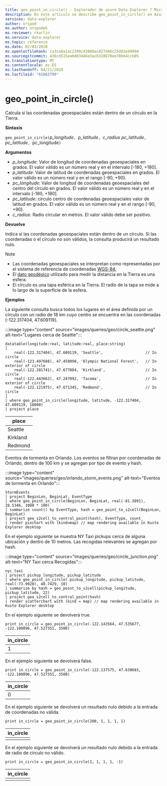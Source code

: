 ```yaml
---
title: geo_point_in_circle() - Explorador de azure Data Explorer ? Microsoft Docs
description: En este artículo se describe geo_point_in_circle() en Azure Data Explorer.
services: data-explorer
author: orspod
ms.author: orspodek
ms.reviewer: rkarlin
ms.service: data-explorer
ms.topic: reference
ms.date: 02/03/2020
ms.openlocfilehash: ca3ca8a1ac2299c43888ac827d46c25d02e4999d
ms.sourcegitcommit: 436cd515ea0d83d46e3ac6328670ee78b64ccb05
ms.translationtype: MT
ms.contentlocale: es-ES
ms.lasthandoff: 04/21/2020
ms.locfileid: "81663799"
---
```

# <a name="geo_point_in_circle"></a>geo_point_in_circle()

Calcula si las coordenadas geoespaciales están dentro de un círculo en la Tierra.

**Sintaxis**

`geo_point_in_circle(`*p_longitude*`, `*p_latitude*`, `*c_radius* *pc_latitude*`, `*pc_latitude*`, `pc_longitude`)`

**Argumentos**

* *p_longitude*: Valor de longitud de coordenadas geoespaciales en grados. El valor válido es un número real y en el intervalo [-180, +180].
* *p_latitude*: Valor de latitud de coordenadas geoespaciales en grados. El valor válido es un número real y en el rango [-90, +90].
* *pc_longitude*: Valor de longitud de coordenadas geoespaciales del centro del círculo en grados. El valor válido es un número real y en el intervalo [-180, +180].
* *pc_latitude:* círculo centro de coordenadas geoespaciales valor de latitud en grados. El valor válido es un número real y en el rango [-90, +90].
* *c_radius*: Radio circular en metros. El valor válido debe ser positivo.

**Devuelve**

Indica si las coordenadas geoespaciales están dentro de un círculo. Si las coordenadas o el círculo no son válidos, la consulta producirá un resultado nulo.

> [!NOTE]
>* Las coordenadas geoespaciales se interpretan como representadas por el sistema de referencia de coordenadas [WGS-84.](https://earth-info.nga.mil/GandG/update/index.php?action=home)
>* El [dato geodésico](https://en.wikipedia.org/wiki/Geodetic_datum) utilizado para medir la distancia en la Tierra es una esfera.
>* El círculo es una tapa esférica en la Tierra. El radio de la tapa se mide a lo largo de la superficie de la esfera.

**Ejemplos**

La siguiente consulta busca todos los lugares en el área definida por un círculo con un radio de 18 km cuyo centro se encuentra en las coordenadas [-122.317404, 47.609119].

:::image type="content" source="images/queries/geo/circle_seattle.png" alt-text="Lugares cerca de Seattle":::

```kusto
datatable(longitude:real, latitude:real, place:string)
[
    real(-122.317404), 47.609119, 'Seattle',                   // In circle 
    real(-123.497688), 47.458098, 'Olympic National Forest',   // In exterior of circle  
    real(-122.201741), 47.677084, 'Kirkland',                  // In circle
    real(-122.443663), 47.247092, 'Tacoma',                    // In exterior of circle
    real(-122.121975), 47.671345, 'Redmond',                   // In circle
]
| where geo_point_in_circle(longitude, latitude, -122.317404, 47.609119, 18000)
| project place
```

|place|
|---|
|Seattle|
|Kirkland|
|Redmond|

Eventos de tormenta en Orlando. Los eventos se filtran por coordenadas de Orlando, dentro de 100 km y se agregan por tipo de evento y hash.

:::image type="content" source="images/queries/geo/orlando_storm_events.png" alt-text="Eventos de tormenta en Orlando":::

```kusto
StormEvents
| project BeginLon, BeginLat, EventType
| where geo_point_in_circle(BeginLon, BeginLat, real(-81.3891), 28.5346, 1000 * 100)
| summarize count() by EventType, hash = geo_point_to_s2cell(BeginLon, BeginLat)
| project geo_s2cell_to_central_point(hash), EventType, count_
| render piechart with (kind=map) // map rendering available in Kusto Explorer desktop
```

En el ejemplo siguiente se muestra NY Taxi pickups cerca de alguna ubicación y dentro de 10 metros. Las recogidas relevantes se agregan por hash.

:::image type="content" source="images/queries/geo/circle_junction.png" alt-text="NY Taxi cerca Recogidas":::

```kusto
nyc_taxi
| project pickup_longitude, pickup_latitude
| where geo_point_in_circle( pickup_longitude, pickup_latitude, real(-73.9928), 40.7429, 10)
| summarize by hash = geo_point_to_s2cell(pickup_longitude, pickup_latitude, 22)
| project geo_s2cell_to_central_point(hash)
| render scatterchart with (kind = map) // map rendering available in Kusto Explorer desktop
```

En el ejemplo siguiente se devolverá true.
```kusto
print in_circle = geo_point_in_circle(-122.143564, 47.535677, -122.100896, 47.527351, 3500)
```

|in_circle|
|---|
|1|

En el ejemplo siguiente se devolverá false.
```kusto
print in_circle = geo_point_in_circle(-122.137575, 47.630683, -122.100896, 47.527351, 3500)
```

|in_circle|
|---|
|0|

En el ejemplo siguiente se devolverá un resultado nulo debido a la entrada de coordenadas no válida.
```kusto
print in_circle = geo_point_in_circle(200, 1, 1, 1, 1)
```

|in_circle|
|---|
||

En el ejemplo siguiente se devolverá un resultado nulo debido a la entrada de radio de círculo no válido.
```kusto
print in_circle = geo_point_in_circle(1, 1, 1, 1, -1)
```

|in_circle|
|---|
||
